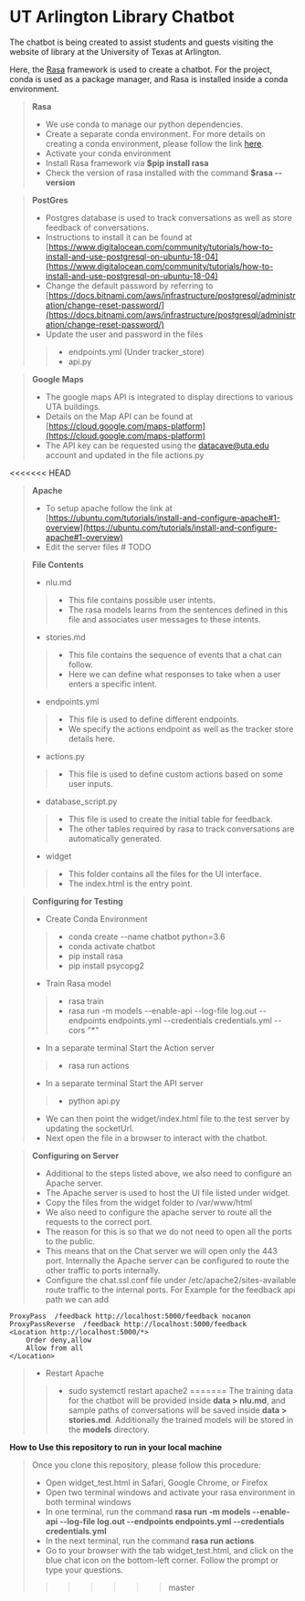 # UT Arlington Library Chatbot

The chatbot is being created to assist students and guests visiting the website of library at the University of Texas at Arlington.

Here, the [Rasa](https://rasa.com/docs/rasa/) framework is used to create a chatbot. For the project, conda is used as a package manager, and Rasa is installed inside a conda environment. 

> **Rasa**
> - We use conda to manage our python dependencies.
> - Create a separate conda environment. For more details on creating a conda environment, please follow the link [here](https://docs.conda.io/projects/conda/en/latest/user-guide/overview.html).
> - Activate your conda environment
> - Install Rasa framework via **$pip install rasa**
> - Check the version of rasa installed with the command **$rasa --version**

> **PostGres**
> - Postgres database is used to track conversations as well as store feedback of conversations.
> - Instructions to install it can be found at [https://www.digitalocean.com/community/tutorials/how-to-install-and-use-postgresql-on-ubuntu-18-04](https://www.digitalocean.com/community/tutorials/how-to-install-and-use-postgresql-on-ubuntu-18-04)
> - Change the default password by referring to [https://docs.bitnami.com/aws/infrastructure/postgresql/administration/change-reset-password/](https://docs.bitnami.com/aws/infrastructure/postgresql/administration/change-reset-password/)
> - Update the user and password in the files
>> - endpoints.yml (Under tracker_store)
>> - api.py

> **Google Maps**
> - The google maps API is integrated to display directions to various UTA buildings.
> - Details on the Map API can be found at [https://cloud.google.com/maps-platform](https://cloud.google.com/maps-platform)
> - The API key can be requested using the datacave@uta.edu account and updated in the file actions.py

<<<<<<< HEAD
> **Apache**
> - To setup apache follow the link at [https://ubuntu.com/tutorials/install-and-configure-apache#1-overview](https://ubuntu.com/tutorials/install-and-configure-apache#1-overview)
> - Edit the server files # TODO

> **File Contents**
> - nlu.md
>> - This file contains possible user intents. 
>> - The rasa models learns from the sentences defined in this file and associates user messages to these intents.
> - stories.md
>> - This file contains the sequence of events that a chat can follow.
>> - Here we can define what responses to take when a user enters a specific intent.
> - endpoints.yml
>> - This file is used to define different endpoints.
>> - We specify the actions endpoint as well as the tracker store details here. 
> - actions.py
>> - This file is used to define custom actions based on some user inputs.
> - database_script.py
>> - This file is used to create the initial table for feedback.
>> - The other tables required by rasa to track conversations are automatically generated.
> - widget
>> - This folder contains all the files for the UI interface.
>> - The index.html is the entry point.

> **Configuring for Testing**
> - Create Conda Environment 
>> - conda create --name chatbot python=3.6
>> - conda activate chatbot
>> - pip install rasa
>> - pip install psycopg2
> - Train Rasa model
>> - rasa train
>> - rasa run -m models --enable-api --log-file log.out --endpoints endpoints.yml --credentials credentials.yml --cors "*"
> - In a separate terminal Start the Action server
>> - rasa run actions
> - In a separate terminal Start the API server
>> - python api.py
> - We can then point the widget/index.html file to the test server by updating the socketUrl.
> - Next open the file in a browser to interact with the chatbot. 

> **Configuring on Server**
> - Additional to the steps listed above, we also need to configure an Apache server.
> - The Apache server is used to host the UI file listed under widget.
> - Copy the files from the widget folder to /var/www/html
> - We also need to configure the apache server to route all the requests to the correct port.
> - The reason for this is so that we do not need to open all the ports to the public.
> - This means that on the Chat server we will open only the 443 port. Internally the Apache server can be configured to route the other traffic to ports internally.
> - Configure the chat.ssl.conf file under /etc/apache2/sites-available route traffic to the internal ports. For Example for the feedback api path we can add
``` 
ProxyPass  /feedback http://localhost:5000/feedback nocanon
ProxyPassReverse  /feedback http://localhost:5000/feedback 
<Location http://localhost:5000/*>
    Order deny,allow
    Allow from all
</Location>
```
> - Restart Apache
>> - sudo systemctl restart apache2
=======
The training data for the chatbot will be provided inside **data > nlu.md**, and sample paths of conversations will be saved inside **data > stories.md**. Additionally the trained models will be stored in the **models** directory.

**How to Use this repository to run in your local machine**
> Once you clone this repository, please follow this procedure:
> - Open widget_test.html in Safari, Google Chrome, or Firefox
> - Open two terminal windows and activate your rasa environment in both terminal windows
> - In one terminal, run the command **rasa run -m models --enable-api --log-file log.out --endpoints endpoints.yml --credentials credentials.yml**
> - In the next terminal, run the command **rasa run actions**
> - Go to your browser with the tab widget_test.html, and click on the blue chat icon on the bottom-left corner.
> Follow the prompt or type your questions.
>>>>>>> master
